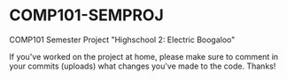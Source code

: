 # COMP101-SEMPROJ
COMP101 Semester Project "Highschool 2: Electric Boogaloo"

If you've worked on the project at home, please make sure to comment in your commits (uploads) what changes you've made to the code. Thanks!
